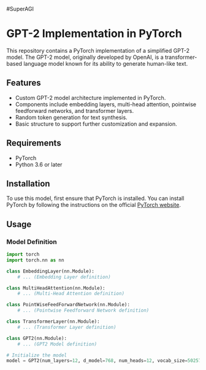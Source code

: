 #SuperAGI
# GPT-2 Implementation in PyTorch

This repository contains a PyTorch implementation of a simplified GPT-2 model. The GPT-2 model, originally developed by OpenAI, is a transformer-based language model known for its ability to generate human-like text.

## Features

- Custom GPT-2 model architecture implemented in PyTorch.
- Components include embedding layers, multi-head attention, pointwise feedforward networks, and transformer layers.
- Random token generation for text synthesis.
- Basic structure to support further customization and expansion.

## Requirements

- PyTorch
- Python 3.6 or later

## Installation

To use this model, first ensure that PyTorch is installed. You can install PyTorch by following the instructions on the official [PyTorch website](https://pytorch.org/get-started/locally/).

## Usage

### Model Definition

```python
import torch
import torch.nn as nn

class EmbeddingLayer(nn.Module):
    # ... (Embedding Layer definition)

class MultiHeadAttention(nn.Module):
    # ... (Multi-Head Attention definition)

class PointWiseFeedForwardNetwork(nn.Module):
    # ... (Pointwise Feedforward Network definition)

class TransformerLayer(nn.Module):
    # ... (Transformer Layer definition)

class GPT2(nn.Module):
    # ... (GPT2 Model definition)

# Initialize the model
model = GPT2(num_layers=12, d_model=768, num_heads=12, vocab_size=50257, d_ff=3072, dropout_rate=0.1)
